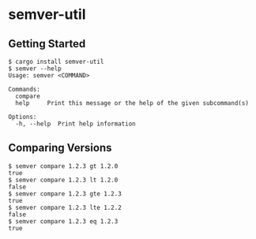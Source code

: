 # semver-util

## Getting Started

```shell
$ cargo install semver-util
$ semver --help
Usage: semver <COMMAND>

Commands:
  compare
  help     Print this message or the help of the given subcommand(s)

Options:
  -h, --help  Print help information
```

## Comparing Versions

```shell
$ semver compare 1.2.3 gt 1.2.0
true
$ semver compare 1.2.3 lt 1.2.0
false
$ semver compare 1.2.3 gte 1.2.3
true
$ semver compare 1.2.3 lte 1.2.2
false
$ semver compare 1.2.3 eq 1.2.3
true
```
